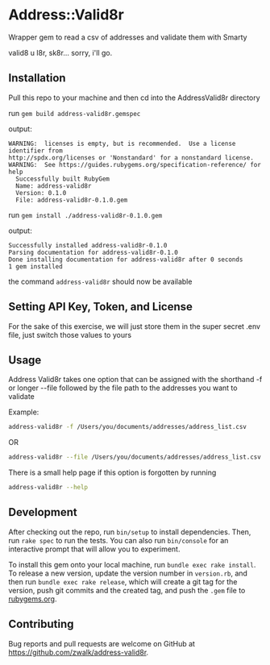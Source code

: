 # Address::Valid8r

Wrapper gem to read a csv of addresses and validate them with Smarty

valid8 u l8r, sk8r... sorry, i'll go.

## Installation

Pull this repo to your machine and then cd into the AddressValid8r directory

run `gem build address-valid8r.gemspec`

output:

```
WARNING:  licenses is empty, but is recommended.  Use a license identifier from
http://spdx.org/licenses or 'Nonstandard' for a nonstandard license.
WARNING:  See https://guides.rubygems.org/specification-reference/ for help
  Successfully built RubyGem
  Name: address-valid8r
  Version: 0.1.0
  File: address-valid8r-0.1.0.gem
```

run `gem install ./address-valid8r-0.1.0.gem`

output:

```
Successfully installed address-valid8r-0.1.0
Parsing documentation for address-valid8r-0.1.0
Done installing documentation for address-valid8r after 0 seconds
1 gem installed
```
the command `address-valid8r` should now be available

## Setting API Key, Token, and License

For the sake of this exercise, we will just store them in the super secret .env file, just switch those values to yours

## Usage

Address Valid8r takes one option that can be assigned with the shorthand -f or longer --file followed by the file path to the addresses you want to validate

Example:
```bash
address-valid8r -f /Users/you/documents/addresses/address_list.csv
```
OR
```bash
address-valid8r --file /Users/you/documents/addresses/address_list.csv
```

There is a small help page if this option is forgotten by running
```bash
address-valid8r --help
```

## Development

After checking out the repo, run `bin/setup` to install dependencies. Then, run `rake spec` to run the tests. You can also run `bin/console` for an interactive prompt that will allow you to experiment.

To install this gem onto your local machine, run `bundle exec rake install`. To release a new version, update the version number in `version.rb`, and then run `bundle exec rake release`, which will create a git tag for the version, push git commits and the created tag, and push the `.gem` file to [rubygems.org](https://rubygems.org).

## Contributing

Bug reports and pull requests are welcome on GitHub at https://github.com/zwalk/address-valid8r.
